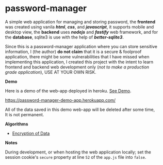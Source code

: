 # password-manager

A simple web application for managing and storing password, the **frontend** was created using vanila ***html***, ***css***, and ***javascript***, it supports mobile and desktop view, the **backend** uses ***nodejs*** and ***fastify*** web framework, and for the **database**, sqlite3 is use with the help of ***better-sqlite3***.

Since this is a password-manager application where you can store sensitive information, I (the author) **do not claim** that it is a secure & foolproof application, there might be some vulnerabilities that I have missed when implementing this application, I created this project with the intent to learn frontend and backend web development only (_not to make a production grade application_), USE AT YOUR OWN RISK.

**Demo**

Here is a demo of the web-app deployed in heroku. [See Demo](https://password-manager-demo-app.herokuapp.com/).

https://password-manager-demo-app.herokuapp.com/

All of the data saved in this demo web-app will be deleted after some time, It is not permanent.

**Algorithms**
- [Encryption of Data](cryptography.md)

**Notes**

During development, or when hosting the web application locally; set the session cookie's ```secure``` property at line ```52``` of the ```app.js``` file into ```false```.
